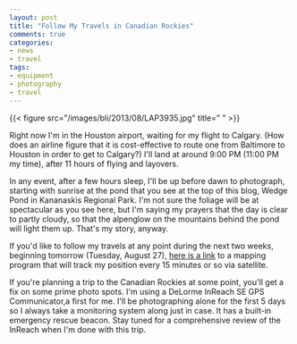 ```yaml
---
layout: post
title: "Follow My Travels in Canadian Rockies"
comments: true
categories:
- news
- travel
tags:
- equipment
- photography
- travel
---
```


{{< figure src="/images/bli/2013/08/LAP3935.jpg" title="  " >}}

Right now I'm in the Houston airport, waiting for my flight to Calgary. (How does an airline figure that it is cost-effective to route one from Baltimore to Houston in order to get to Calgary?) I'll land at around 9:00 PM (11:00 PM my time), after 11 hours of flying and layovers.  

<!-- more -->

In any event, after a few hours sleep, I'll be up before dawn to photograph, starting with sunrise at the pond that you see at the top of this blog, Wedge Pond in Kananaskis Regional Park. I'm not sure the foliage will be at spectacular as you see here, but I'm saying my prayers that the day is clear to partly cloudy, so that the alpenglow on the mountains behind the pond will light them up. That's my story, anyway. 

If you'd like to follow my travels at any point during the next two weeks, beginning tomorrow (Tuesday, August 27), [here is a link](https://share.delorme.com/2f58e8e2aee4429697d785cf1d11b9c3) to a mapping program that will track my position every 15 minutes or so via satellite. 

If you're planning a trip to the Canadian Rockies at some point, you'll get a fix on some prime photo spots. I'm using a DeLorme InReach SE GPS Communicator,a first for me. I'll be photographing alone for the first 5 days so I always take a monitoring system along just in case. It has a built-in emergency rescue beacon. Stay tuned for a comprehensive review of the InReach when I'm done with this trip.
